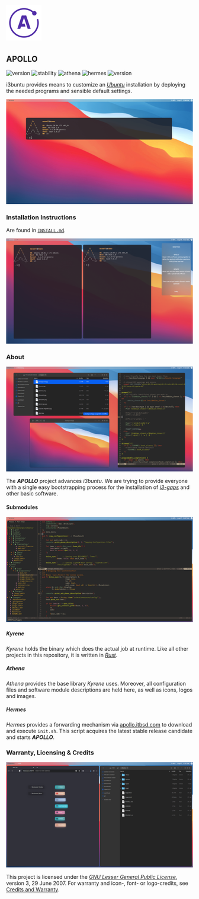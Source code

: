 # ![Apollo Logo](athena/docs/apollo_logo.png)

## APOLLO

![version](https://img.shields.io/badge/version-v2.0.0-1A1D23.svg) ![stability](https://img.shields.io/badge/stability-unstable-FBB444.svg) ![athena](https://img.shields.io/badge/athena-v0.2.2-2B303B.svg) ![hermes](https://img.shields.io/badge/hermes-v0.1.2-434c5e.svg) ![version](https://img.shields.io/badge/kyrene-v0.3.6-5E6A82.svg)

[//]: # (Main README in /)
[//]: # (version 0.2.2)

i3buntu provides means to customize an [_Ubuntu_](https://ubuntu.com/) installation by deploying the needed programs and sensible default settings.

![Desktop Theme](athena/docs/desktop_shell.png)

### Installation Instructions

Are found in [`INSTALL.md`](INSTALL.md).

![Notifications](athena/docs/notifications.png)

### About

![Collage 1](athena/docs/collage_1.png)

The ***APOLLO*** project advances _i3buntu_. We are trying to provide everyone with a single easy bootstrapping process for the installation of [_i3-gaps_](https://github.com/Airblader/i3) and other basic software.

#### Submodules

![NeoVim](athena/docs/neovim.png)

##### _Kyrene_

_Kyrene_ holds the binary which does the actual job at runtime. Like all other projects in this repository, it is written in [_Rust_](https://www.rust-lang.org/).

##### _Athena_

_Athena_ provides the base library _Kyrene_ uses. Moreover, all configuration files and software module descriptions are held here, as well as icons, logos and images.

##### _Hermes_

_Hermes_ provides a forwarding mechanism via [apollo.itbsd.com](https://apollo.itbsd.com) to download and execute `init.sh`. This script acquires the latest stable release candidate and starts ***APOLLO***.

### Warranty, Licensing & Credits

![Collage 2](athena/docs/collage_2.png)

This project is licensed under the [_GNU Lesser General Public License_](LICENSE), version 3, 29 June 2007. For warranty and icon-, font- or logo-credits, see [Credits and Warranty](athena/docs/cws.md).
